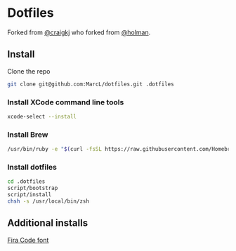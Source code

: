 # Dotfiles

Forked from [@craigkj](https://github.com/craigkj) who forked from [@holman](https:/github.com/holman).

## Install

Clone the repo

```bash
git clone git@github.com:MarcL/dotfiles.git .dotfiles
```

### Install XCode command line tools

```bash
xcode-select --install
```

### Install Brew

```bash
/usr/bin/ruby -e "$(curl -fsSL https://raw.githubusercontent.com/Homebrew/install/master/install)"
```

### Install dotfiles

```bash
cd .dotfiles
script/bootstrap
script/install
chsh -s /usr/local/bin/zsh
```

## Additional installs

[Fira Code font](https://github.com/tonsky/FiraCode)